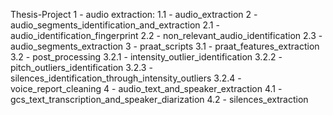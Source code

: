 Thesis-Project
1 - audio extraction:
  1.1 - audio_extraction
2 - audio_segments_identification_and_extraction
  2.1 - audio_identification_fingerprint
  2.2 - non_relevant_audio_identification
  2.3 - audio_segments_extraction
3 - praat_scripts
  3.1 - praat_features_extraction
  3.2 - post_processing
    3.2.1 - intensity_outlier_identification
    3.2.2 - pitch_outliers_identification
    3.2.3 - silences_identification_through_intensity_outliers
    3.2.4 - voice_report_cleaning
4 - audio_text_and_speaker_extraction
  4.1 - gcs_text_transcription_and_speaker_diarization
  4.2 - silences_extraction
